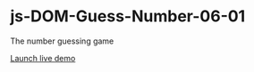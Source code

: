 # js-DOM-Guess-Number-06-01
The number guessing game

[Launch live demo](https://dd-obua.github.io/guess-number/)

